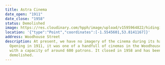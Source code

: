 ```yaml
---
title: Astra Cinema
date_open: "1911"
date_close: "1958"
status: Demolished
image: https://res.cloudinary.com/hpph/image/upload/v1595964822/hidinginplainsight/astracinema.svg
location: '{"type":"Point","coordinates":[-1.5545601,53.8141167]}'
address: Woodhouse Street
description: At present, we have no imagery of the cinema during its hayday.
  Opening in 1911, it was one of a handfull of cinemas in the Woodhouse area,
  with a capacity of around 600 patrons. It closed in 1958 and has been
  demolished.
---
```

